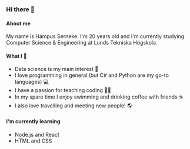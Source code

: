 ### Hi there 👋

#### About me

My name is Hampus Serneke. I'm 20 years old and I'm currently studying Computer Science & Engineering at Lunds Tekniska Högskola.

#### What I :green_heart:
* Data science is my main interest :test_tube:
* I love programming in general (but C# and Python are my go-to languages) :computer:
* I have a passion for teaching coding :man_teacher:
* In my spare time I enjoy swimming and drinking coffee with friends :coffee:
* I also love travelling and meeting new people! :earth_americas:

#### I'm currently learning
- Node.js and React
- HTML and CSS

###

<!--
**HampSwe/HampSwe** is a ✨ _special_ ✨ repository because its `README.md` (this file) appears on your GitHub profile.

Here are some ideas to get you started:

- 🔭 I’m currently working on ...
- 🌱 I’m currently learning ...
- 👯 I’m looking to collaborate on ...
- 🤔 I’m looking for help with ...
- 💬 Ask me about ...
- 📫 How to reach me: ...
- 😄 Pronouns: ...
- ⚡ Fun fact: ...
-->
